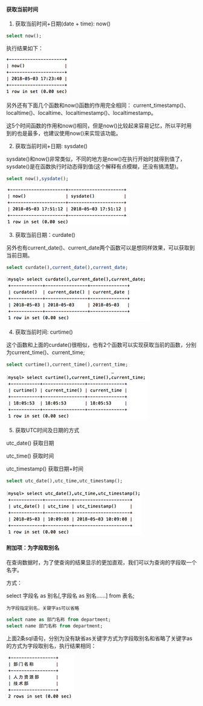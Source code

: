 #### 获取当前时间

1. 获取当前时间+日期(date + time): now()

```sql
select now();
```

执行结果如下：

![](images/img-db1.png)

另外还有下面几个函数和now()函数的作用完全相同：
current_timestamp()、localtime()、localtime、localtimestamp()、localtimestamp。

这5个时间函数的作用和now()相同，但是now()比较起来容易记忆，所以平时用到的也是最多，也建议使用now()来实现该功能。

2. 获取当前时间+日期: sysdate()

sysdate()和now()非常类似，不同的地方是now()在执行开始时就得到值了，sysdate()是在函数执行时动态得到值(这个解释有点模糊，还没有搞清楚)。

```sql
select now(),sysdate();
```

![](images/img-db3.png)

3. 获取当前日期：curdate()

另外也有current_date()、current_date两个函数可以是想同样效果，可以获取到当前日期。

```sql
select curdate(),current_date(),current_date;
```

![](images/img-db4.png)

4. 获取当前时间: curtime()

这个函数和上面的curdate()很相似，也有2个函数可以实现获取当前的函数，分别为current_time()、current_time;

```sql
select curtime(),current_time(),current_time;
```

![](images/img-db5.png)

5. 获取UTC时间及日期的方式

utc_date() 获取日期

utc_time() 获取时间

utc_timestamp() 获取日期+时间

```sql
select utc_date(),utc_time,utc_timestamp();
```

![](images/img-db6.png)

#### 附加项：为字段取别名

在查询数据时，为了使查询的结果显示的更加直观，我们可以为查询的字段取一个名字。

方式：

select 字段名 as 别名[,字段名 as 别名……] from 表名;

```
为字段指定别名，关键字as可以省略
```

```sql
select name as 部门名称 from department;
select name 部门名称 from department;
```

上面2条sql语句，分别为没有缺省as关键字方式为字段取别名和省略了关键字as的方式为字段取别名，执行结果相同：

![](images/img-db2.png)
